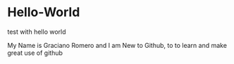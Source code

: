 # Hello-World
test with hello world

My Name is Graciano Romero and I am New to Github, to to learn and make great use  of github

